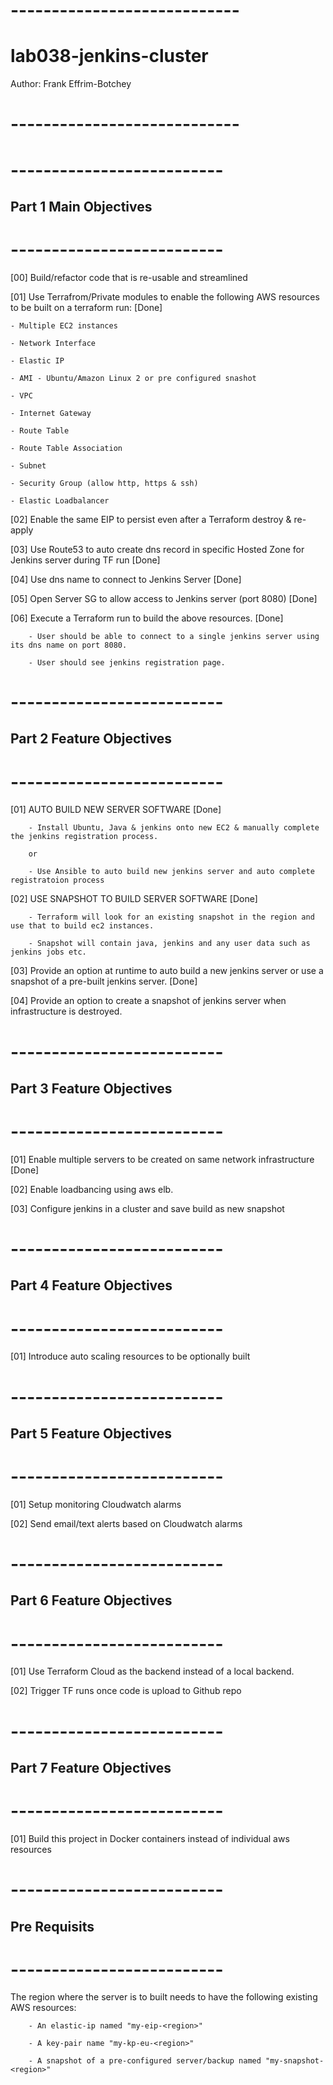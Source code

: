 # ----------------------------
# lab038-jenkins-cluster
Author: Frank Effrim-Botchey
# ----------------------------


# --------------------------
## Part 1 Main Objectives
# --------------------------
[00] Build/refactor code that is re-usable and streamlined

[01] Use Terrafrom/Private modules to enable the following AWS resources to be built on a terraform run: [Done]

    - Multiple EC2 instances 

    - Network Interface 

    - Elastic IP 

    - AMI - Ubuntu/Amazon Linux 2 or pre configured snashot

    - VPC 

    - Internet Gateway

    - Route Table

    - Route Table Association

    - Subnet

    - Security Group (allow http, https & ssh)

    - Elastic Loadbalancer

[02] Enable the same EIP to persist even after a Terraform destroy & re-apply 

[03] Use Route53 to auto create dns record in specific Hosted Zone for Jenkins server during TF run [Done]

[04] Use dns name to connect to Jenkins Server [Done]

[05] Open Server SG to allow access to Jenkins server (port 8080) [Done]

[06] Execute a Terraform run to build the above resources.  [Done]

        - User should be able to connect to a single jenkins server using its dns name on port 8080.  

        - User should see jenkins registration page.


# --------------------------
## Part 2 Feature Objectives
# --------------------------

[01] AUTO BUILD NEW SERVER SOFTWARE [Done]

        - Install Ubuntu, Java & jenkins onto new EC2 & manually complete the jenkins registration process.

        or

        - Use Ansible to auto build new jenkins server and auto complete registratoion process

[02] USE SNAPSHOT TO BUILD SERVER SOFTWARE [Done]

        - Terraform will look for an existing snapshot in the region and use that to build ec2 instances.
        
        - Snapshot will contain java, jenkins and any user data such as jenkins jobs etc.

[03] Provide an option at runtime to auto build a new jenkins server or use a snapshot of a pre-built jenkins server. [Done]

[04] Provide an option to create a snapshot of jenkins server when infrastructure is destroyed.


# --------------------------
## Part 3 Feature Objectives
# --------------------------

[01] Enable multiple servers to be created on same network infrastructure [Done]

[02] Enable loadbancing using aws elb.

[03] Configure jenkins in a cluster and save build as new snapshot


# --------------------------
## Part 4 Feature Objectives
# --------------------------

[01] Introduce auto scaling resources to be optionally built


# --------------------------
## Part 5 Feature Objectives
# --------------------------

[01] Setup monitoring Cloudwatch alarms

[02] Send email/text alerts based on Cloudwatch alarms

# --------------------------
## Part 6 Feature Objectives
# --------------------------

[01] Use Terraform Cloud as the backend instead of a local backend. 

[02] Trigger TF runs once code is upload to Github repo



# --------------------------
## Part 7 Feature Objectives
# --------------------------

[01] Build this project in Docker containers instead of individual aws resources



# --------------------------
## Pre Requisits
# --------------------------

The region where the server is to built needs to have the following existing AWS resources:

        - An elastic-ip named "my-eip-<region>"

        - A key-pair name "my-kp-eu-<region>"

        - A snapshot of a pre-configured server/backup named "my-snapshot-<region>"  
